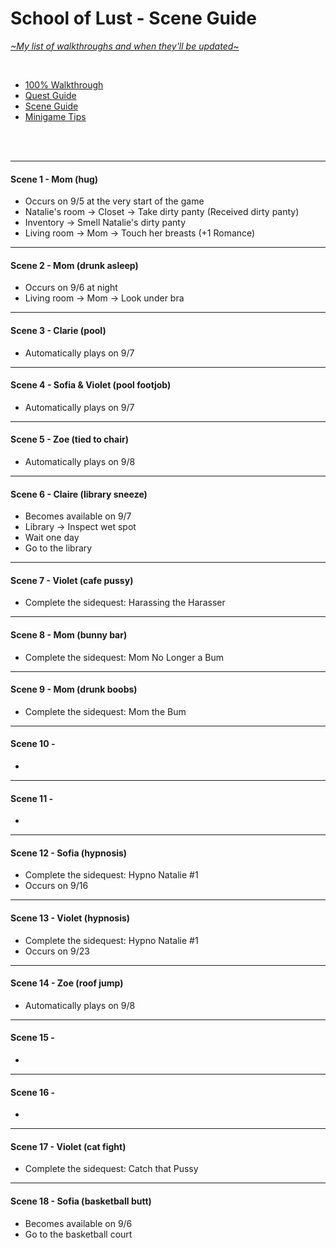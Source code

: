 # School of Lust - Scene Guide
[*\~My list of walkthroughs and when they'll be updated\~*](https://www.patreon.com/maimlain)

<br>

- [100% Walkthrough](https://github.com/maim-lain/schooloflust/blob/master/walkthrough.md)  
- [Quest Guide](https://github.com/maim-lain/schooloflust/blob/master/quests.md)  
- [Scene Guide](https://github.com/maim-lain/schooloflust/blob/master/scenes.md)  
- [Minigame Tips](https://github.com/maim-lain/schooloflust/blob/master/minigames.md)  

<br>
<br>

---

#### Scene 1 - Mom (hug)
- Occurs on 9/5 at the very start of the game
- Natalie's room -> Closet -> Take dirty panty (Received dirty panty)
- Inventory -> Smell Natalie's dirty panty
- Living room -> Mom -> Touch her breasts (+1 Romance)

---

#### Scene 2 - Mom (drunk asleep)
- Occurs on 9/6 at night
- Living room -> Mom -> Look under bra

---

#### Scene 3 - Clarie (pool)
- Automatically plays on 9/7

---

#### Scene 4 - Sofia & Violet (pool footjob)
- Automatically plays on 9/7

---

#### Scene 5 - Zoe (tied to chair)
- Automatically plays on 9/8

---

#### Scene 6 - Claire (library sneeze)
- Becomes available on 9/7
- Library -> Inspect wet spot
- Wait one day
- Go to the library

---

#### Scene 7 - Violet (cafe pussy)
- Complete the sidequest: Harassing the Harasser

---

#### Scene 8 - Mom (bunny bar)
- Complete the sidequest: Mom No Longer a Bum

---

#### Scene 9 - Mom (drunk boobs)
- Complete the sidequest: Mom the Bum

---

#### Scene 10 - 
-

---

#### Scene 11 - 
-

---

#### Scene 12 - Sofia (hypnosis)
- Complete the sidequest: Hypno Natalie #1
- Occurs on 9/16

---

#### Scene 13 - Violet (hypnosis)
- Complete the sidequest: Hypno Natalie #1
- Occurs on 9/23

---

#### Scene 14 - Zoe (roof jump)
- Automatically plays on 9/8

---

#### Scene 15 - 
-

---

#### Scene 16 - 
-

---

#### Scene 17 - Violet (cat fight)
- Complete the sidequest: Catch that Pussy

---

#### Scene 18 - Sofia (basketball butt)
- Becomes available on 9/6
- Go to the basketball court

